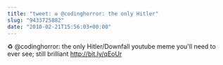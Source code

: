```yaml
---
title: "tweet: ♻ @codinghorror: the only Hitler"
slug: "9433725882"
date: "2010-02-21T15:56:03+00:00"
---
```

♻ @codinghorror: the only Hitler/Downfall youtube meme you'll need to ever see; still brilliant http://bit.ly/qEoUr